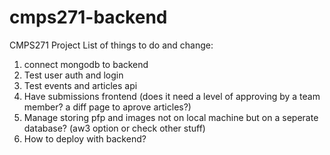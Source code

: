 # cmps271-backend
CMPS271 Project
List of things to do and change:
1. connect mongodb to backend
2. Test user auth and login
3. Test events and articles api
4. Have submissions frontend (does it need a level of approving by a team member? a diff page to aprove articles?)
5. Manage storing pfp and images not on local machine but on a seperate database? (aw3 option or check other stuff)
6. How to deploy with backend?
